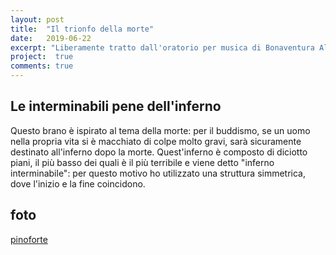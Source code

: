 ```yaml
---
layout: post
title:  "Il trionfo della morte"
date:   2019-06-22
excerpt: "Liberamente tratto dall'oratorio per musica di Bonaventura Aliotti(1685)"
project:  true
comments: true
---
```


## Le interminabili pene dell'inferno


Questo brano è ispirato al tema della morte: per il buddismo, se un uomo nella propria vita si è macchiato di colpe molto gravi, sarà sicuramente destinato all'inferno dopo la morte. Quest'inferno è composto di diciotto piani, il più basso dei quali è il più terribile e viene detto "inferno interminabile": per questo motivo ho utilizzato una struttura simmetrica, dove l'inizio e la fine coincidono.

## foto

[pinoforte](https://github.com/guanming1989/guanming1989.github.io/blob/master/assets/img/155780a5805130c.jpg)
